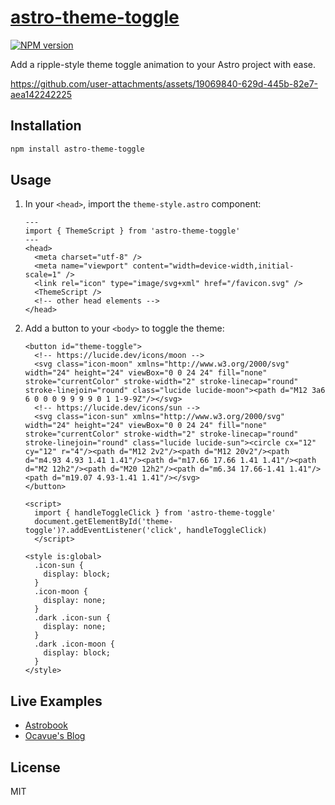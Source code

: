 # [astro-theme-toggle](https://astro-theme-toggle.pages.dev)

[![NPM version](https://img.shields.io/npm/v/astro-theme-toggle?color=a1b858&label=)](https://www.npmjs.com/package/astro-theme-toggle)

Add a ripple-style theme toggle animation to your Astro project with ease.

https://github.com/user-attachments/assets/19069840-629d-445b-82e7-aea142242225

## Installation

```bash
npm install astro-theme-toggle
```

## Usage

1. In your `<head>`, import the `theme-style.astro` component:

   ```astro
   ---
   import { ThemeScript } from 'astro-theme-toggle'
   ---
   <head>
     <meta charset="utf-8" />
     <meta name="viewport" content="width=device-width,initial-scale=1" />
     <link rel="icon" type="image/svg+xml" href="/favicon.svg" />
     <ThemeScript />
     <!-- other head elements -->
   </head>
   ```

2. Add a button to your `<body>` to toggle the theme:

   ```astro
   <button id="theme-toggle">
     <!-- https://lucide.dev/icons/moon -->
     <svg class="icon-moon" xmlns="http://www.w3.org/2000/svg" width="24" height="24" viewBox="0 0 24 24" fill="none" stroke="currentColor" stroke-width="2" stroke-linecap="round" stroke-linejoin="round" class="lucide lucide-moon"><path d="M12 3a6 6 0 0 0 9 9 9 9 0 1 1-9-9Z"/></svg>
     <!-- https://lucide.dev/icons/sun -->
     <svg class="icon-sun" xmlns="http://www.w3.org/2000/svg" width="24" height="24" viewBox="0 0 24 24" fill="none" stroke="currentColor" stroke-width="2" stroke-linecap="round" stroke-linejoin="round" class="lucide lucide-sun"><circle cx="12" cy="12" r="4"/><path d="M12 2v2"/><path d="M12 20v2"/><path d="m4.93 4.93 1.41 1.41"/><path d="m17.66 17.66 1.41 1.41"/><path d="M2 12h2"/><path d="M20 12h2"/><path d="m6.34 17.66-1.41 1.41"/><path d="m19.07 4.93-1.41 1.41"/></svg>
   </button>

   <script>
     import { handleToggleClick } from 'astro-theme-toggle'
     document.getElementById('theme-toggle')?.addEventListener('click', handleToggleClick)
     </script>

   <style is:global>
     .icon-sun {
       display: block;
     }
     .icon-moon {
       display: none;
     }
     .dark .icon-sun {
       display: none;
     }
     .dark .icon-moon {
       display: block;
     }
   </style>
   ```

## Live Examples

- [Astrobook](https://astrobook.pages.dev/)
- [Ocavue's Blog](https://ocavue.com)

## License

MIT
